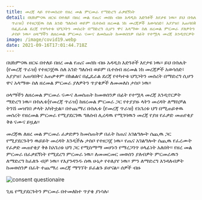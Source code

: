 ```yaml
---
title: መረጃ ላይ የተመሰረተ የዘረ መል ምርመራ የማድረግ ፈቃደኝነት
detail: በህክምናዉ ዘርፍ በተለይ በዘረ መል የጤና መሰክ ብዙ አዳዲስ እድገቶች እየታዩ ነዉ፡፡ ይህ ቡክሌት (የመረጃ
  ጥራዝ) የተዘጋጀዉ ስለ አንድ ግለሰብ ወይም ቤተሰብ ዘረመል ነክ መረጃዎች አወሳሰድ፣ አያያዝ፣ አጠባበቅና አጠቃቀም በክልልና
  በፌዴራል ደረጃ የተካተቱ ህግጋትን መሰረት በማድረግ ሲሆን ዋና አላማው ስለ ዘረመል ምርመራ ያለዎትን ጥያቄዎች ለመመለስ
  ታስቦ ነዉ፡፡ ዐላማችን ለዘረመል ምርመራ ናሙና ለመስጠት ከመወሰንዎ በፊት የተሟላ መረጃ እንዲኖርዎት ማድረግ ነዉ፡፡
image: /image/covid19.webp
date: 2021-09-16T17:01:44.718Z
---
```


በህክምናዉ ዘርፍ በተለይ በዘረ መል የጤና መሰክ ብዙ አዳዲስ እድገቶች እየታዩ ነዉ፡፡ ይህ ቡክሌት (የመረጃ ጥራዝ) የተዘጋጀዉ ስለ አንድ ግለሰብ ወይም ቤተሰብ ዘረመል ነክ መረጃዎች አወሳሰድ፣ አያያዝ፣ አጠባበቅና አጠቃቀም በክልልና በፌዴራል ደረጃ የተካተቱ ህግጋትን መሰረት በማድረግ ሲሆን ዋና አላማው ስለ ዘረመል ምርመራ ያለዎትን ጥያቄዎች ለመመለስ ታስቦ ነዉ፡፡

ዐላማችን ለዘረመል ምርመራ ናሙና ለመስጠት ከመወሰንዎ በፊት የተሟላ መረጃ እንዲኖርዎት ማድረግ ነዉ፡፡ ቡክሌቱ(የመረጃ ጥራዝ) ከዘረመል ምርመራ ጋር የተያያዙ ላትን መረዳት ለማስቻል ትንሽ መዝገበ ቃላት አካትቷል፡፡ በተጨማሪ ቡክሌቱ (የመረጃ ጥራዝ) የአገሪቱ ህግ በሚጠይቀዉ መሰረት የዘረመል ምርመራ የሚያደርገዉ ግለሰብ ሊረዳዉ የሚገባዉን መረጃ የያዘ የፈቃድ መጠየቂያ ቅፅ ናሙና ይዟል፡፡

መረጃዉ ለዘረ መል ምርመራ ፈቃድዎን ከመስጠትዎ በፈት ከጤና አገልግሎት ሰጪዉ ጋር የሚያደርጉትን ዉይይት መረዳት እንዲችሉ ታስቦ የተዘጋጀ ነዉ፡፡ የጤና አገልግሎት ሰጪዉ የፈረሙት የፈቃድ መጠየቂያ ቅፅ ከአገሪቱ ህግ ጋር የሚስማማ መሆኑን የማረጋገጥ ሀላፊነት አለበት፡፡
የዘረ መል ምርመራ በፈቃደኝነት የሚደረግ ምርመራ ነዉ፡፡ ለመመርመር መወሰን ያለብዎት ምርመራዉን ለማድረግ ከፈለጉ ብቻ ነዉ፡፡ የእያንዳንዱ ሰዉ ሁኔታ የተለያየ ነዉ፡፡ ምን ለማድረግ እንዳለብዎት ከመወሰንዎ በፈት ተጨማሪ መረጃ ማግኘት ይፈልጉ ይሆናል፡፡ ሰዎች ብዙ

![consent questionaire](/image/consent-questionaire.png "ለዘረ መል ምርመራ ናሙና ለመሰብሰብ የሚያስችል ፈቃድ መጠየቂያ ቅፅ")

ጊዜ የሚያደርጉትን ምርመራ በተመለከተ ጥያቄ ያነሳሉ፡
